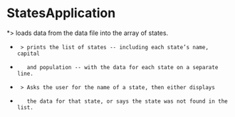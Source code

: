 # StatesApplication

 *> loads data from the data file into the array of states.     
 *      > prints the list of states -- including each state’s name, capital
 *        and population -- with the data for each state on a separate line. 
 *      > Asks the user for the name of a state, then either displays 
 *        the data for that state, or says the state was not found in the list.

